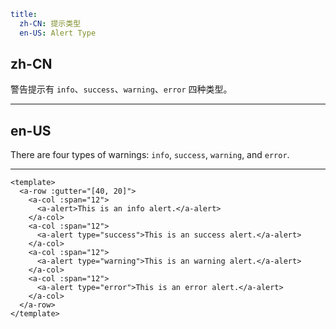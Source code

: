 ```yaml
title:
  zh-CN: 提示类型
  en-US: Alert Type
```

## zh-CN

警告提示有 `info`、`success`、`warning`、`error` 四种类型。

---

## en-US

There are four types of warnings: `info`, `success`, `warning`, and `error`.

---

```vue
<template>
  <a-row :gutter="[40, 20]">
    <a-col :span="12">
      <a-alert>This is an info alert.</a-alert>
    </a-col>
    <a-col :span="12">
      <a-alert type="success">This is an success alert.</a-alert>
    </a-col>
    <a-col :span="12">
      <a-alert type="warning">This is an warning alert.</a-alert>
    </a-col>
    <a-col :span="12">
      <a-alert type="error">This is an error alert.</a-alert>
    </a-col>
  </a-row>
</template>
```
